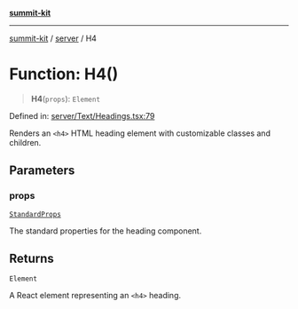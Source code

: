 [**summit-kit**](../../README.md)

***

[summit-kit](../../modules.md) / [server](../README.md) / H4

# Function: H4()

> **H4**(`props`): `Element`

Defined in: [server/Text/Headings.tsx:79](https://github.com/andrewgremlich/summit-kit/blob/6510209d1f3a585ae8e4aa4d09fa74fadb5e8a6f/src/react/server/Text/Headings.tsx#L79)

Renders an `<h4>` HTML heading element with customizable classes and children.

## Parameters

### props

[`StandardProps`](../type-aliases/StandardProps.md)

The standard properties for the heading component.

## Returns

`Element`

A React element representing an `<h4>` heading.
